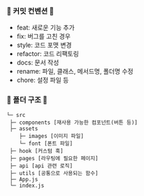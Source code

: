 ### 📃 커밋 컨벤션 📃   
- feat: 새로운 기능 추가
- fix: 버그를 고친 경우
- style: 코드 포맷 변경
- refactor: 코드 리팩토링
- docs: 문서 작성
- rename: 파일, 클래스, 메서드명, 폴더명 수정
- chore: 설정 파일 등

### 📁 폴더 구조 📁
```
└─ src
 ├─ components [재사용 가능한 컴포넌트(버튼 등)]
 ├─ assets
    ├─ images [이미지 파일]
    └─ font [폰트 파일]
 ├─ hook [커스텀 훅]
 ├─ pages [라우팅에 필요한 페이지]
 ├─ api [api 관련 로직]
 ├─ utils [공통으로 사용되는 함수]
 ├─ App.js
 └─ index.js
```
